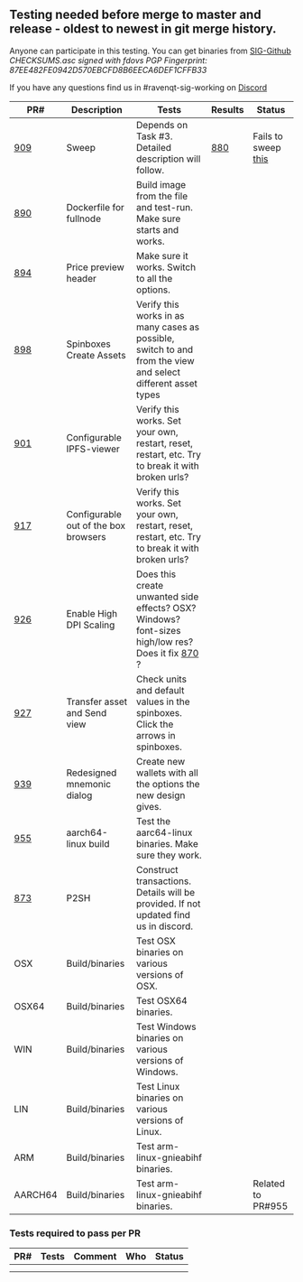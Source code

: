 ## Testing needed before merge to master and release - oldest to newest in git merge history.

Anyone can participate in this testing.
You can get binaries from [SIG-Github](https://github.com/Ravenqt-RVN-SIG/Ravencoin/releases)
_CHECKSUMS.asc signed with fdovs PGP Fingerprint: 87EE482FE0942D570EBCFD8B6EECA6DEF1CFFB33_

If you have any questions find us in #ravenqt-sig-working on [Discord](https://discord.gg/jn6uhur)


| PR#  | Description          | Tests                         |Results| Status        |
|------|----------------------|-------------------------------|-------|---------------|
|[909](https://github.com/RavenProject/Ravencoin/commit/73619e9e14ab06d4a11c52155b8c6f8c17206de4)|Sweep|Depends on Task #3. Detailed description will follow.|[880](https://github.com/RavenProject/Ravencoin/issues/880)|Fails to sweep [this](https://rvnt.cryptoscope.io/address/?address=mj15TuQH36sA6wxdCaNWJz4GrHMQp6rryv)|
|[890](https://github.com/RavenProject/Ravencoin/commit/e5c4e87e5e58a429de2e4443ca00d0a7848217b5)|Dockerfile for fullnode|Build image from the file and test-run. Make sure starts and works.|||
|[894](https://github.com/RavenProject/Ravencoin/commit/daf21eab44c68e46251148ac117305b6022ade37)|Price preview header|Make sure it works. Switch to all the options.|||
|[898](https://github.com/RavenProject/Ravencoin/commit/74e4b223c35c733ff08b6c766a9fd9561e90c1f7)|Spinboxes Create Assets|Verify this works in as many cases as possible, switch to and from the view and select different asset types|||
|[901](https://github.com/RavenProject/Ravencoin/commit/0ab725d6903bba080ea4552ea9d7e3330aa67391)|Configurable IPFS-viewer|Verify this works. Set your own, restart, reset, restart, etc. Try to break it with broken urls?|||
|[917](https://github.com/RavenProject/Ravencoin/commit/d36cb41f10289edea7011a72248ca1a2d29a5dbf)|Configurable out of the box browsers|Verify this works. Set your own, restart, reset, restart, etc. Try to break it with broken urls?||||
|[926](https://github.com/RavenProject/Ravencoin/commit/ddc821eec726eafc7ba444b177d0190d785a0925)|Enable High DPI Scaling|Does this create unwanted side effects? OSX? Windows? font-sizes high/low res? Does it fix [870](https://github.com/RavenProject/Ravencoin/issues/870) ? |||
|[927](https://github.com/RavenProject/Ravencoin/commit/ce3a6ed4f395ac0c64204c6fab76bd7d274a2493)|Transfer asset and Send view|Check units and default values in the spinboxes. Click the arrows in spinboxes.|||
|[939](https://github.com/RavenProject/Ravencoin/commit/932a983bf0d9ea14a104457431b7576dcb1dcc49)|Redesigned mnemonic dialog|Create new wallets with all the options the new design gives.|||
|[955](https://github.com/RavenProject/Ravencoin/commit/a8be3193f470837fbcefe63e54f45200e922ca59)|aarch64-linux build|Test the aarc64-linux binaries. Make sure they work.|||
|[873](https://github.com/RavenProject/Ravencoin/commit/a7e305b16b104401b6efb890450a878467bd4c94)|P2SH|Construct transactions. Details will be provided. If not updated find us in discord.|||
|OSX|Build/binaries|Test OSX binaries on various versions of OSX. |||
|OSX64|Build/binaries|Test OSX64 binaries.|||
|WIN|Build/binaries|Test Windows binaries on various versions of Windows. |||
|LIN|Build/binaries|Test Linux binaries on various versions of Linux. |||
|ARM|Build/binaries|Test arm-linux-gnieabihf binaries.|||
|AARCH64|Build/binaries|Test arm-linux-gnieabihf binaries.||Related to PR#955|




### Tests required to pass per PR
| PR#  |Tests          | Comment        |  Who                 | Status     |
|------|---------------|----------------|----------------------|------------|
||||||
||||||
